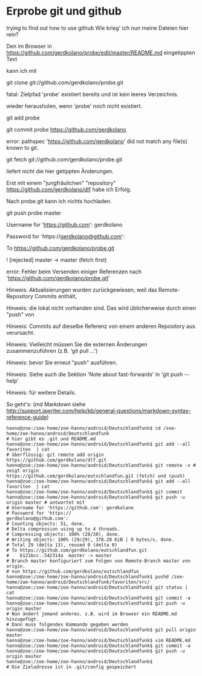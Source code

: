 Erprobe git und github
=====
trying to find out how to use github Wie krieg' ich nun meine Dateien hier rein?

Den im Browser in https://github.com/gerdkolano/probe/edit/master/README.md eingetippten Text

kann ich mit

  git clone git://github.com/gerdkolano/probe.git
  
  fatal: Zielpfad 'probe' existiert bereits und ist kein leeres Verzeichnis.
  
wieder herausholen, wenn 'probe' noch nicht existiert.

git add probe

git commit probe https://github.com/gerdkolano

error: pathspec 'https://github.com/gerdkolano' did not match any file(s) known to git.

git fetch git://github.com/gerdkolano/probe.git

liefert nicht die hier getippten Änderungen.

Erst mit einem "jungfräulichen" "repository" https://github.com/gerdkolano/dlf habe ich Erfolg.


Nach probe.git kann ich nichts hochladen.

git push probe master
 
Username for 'https://github.com': gerdkolano

Password for 'https://gerdkolano@github.com': 

To https://github.com/gerdkolano/probe.git

 ! [rejected]        master -> master (fetch first)

error: Fehler beim Versenden einiger Referenzen nach 'https://github.com/gerdkolano/probe.git'

Hinweis: Aktualisierungen wurden zurückgewiesen, weil das Remote-Repository Commits enthält,

Hinweis: die lokal nicht vorhanden sind. Das wird üblicherweise durch einen "push" von

Hinweis: Commits auf dieselbe Referenz von einem anderen Repository aus verursacht.

Hinweis: Vielleicht müssen Sie die externen Änderungen zusammenzuführen (z.B. 'git pull ...')

Hinweis: bevor Sie erneut "push" ausführen.

Hinweis: Siehe auch die Sektion 'Note about fast-forwards' in 'git push --help'

Hinweis: für weitere Details.

So geht's: (md Markdown siehe http://support.iawriter.com/help/kb/general-questions/markdown-syntax-reference-guide)

    hanno@zoe:/zoe-home/zoe-hanno/android/Deutschlandfunk$ cd /zoe-home/zoe-hanno/android/Deutschlandfunk
    # hier gibt es .git und README.md
    hanno@zoe:/zoe-home/zoe-hanno/android/Deutschlandfunk$ git add --all favoriten  | cat
    # überflüssig: git remote add origin https://github.com/gerdkolano/dlf.git
    hanno@zoe:/zoe-home/zoe-hanno/android/Deutschlandfunk$ git remote -v # zeigt origin	
    https://github.com/gerdkolano/eutschlandfun.git (fetch) und (push)
    hanno@zoe:/zoe-home/zoe-hanno/android/Deutschlandfunk$ git add --all favoriten  | cat
    hanno@zoe:/zoe-home/zoe-hanno/android/Deutschlandfunk$ git commit
    hanno@zoe:/zoe-home/zoe-hanno/android/Deutschlandfunk$ git push -u origin master # antwortet mit
    # Username for 'https://github.com': gerdkolano
    # Password for 'https://
    gerdkolano@github.com':
    # Counting objects: 51, done.
    # Delta compression using up to 4 threads.
    # Compressing objects: 100% (20/20), done.
    # Writing objects: 100% (29/29), 378.28 KiB | 0 bytes/s, done.
    # Total 29 (delta 13), reused 0 (delta 0)
    # To https://github.com/gerdkolano/eutschlandfun.git
    #    b121bcc..542314a  master -> master
    # Branch master konfiguriert zum Folgen von Remote-Branch master von origin.
    # nun https://github.com/gerdkolano/eutschlandfun
    hanno@zoe:/zoe-home/zoe-hanno/android/Deutschlandfunk$ pushd /zoe-home/zoe-hanno/android/Deutschlandfunk/favoriten/src/
    hanno@zoe:/zoe-home/zoe-hanno/android/Deutschlandfunk$ git status | cat
    hanno@zoe:/zoe-home/zoe-hanno/android/Deutschlandfunk$ git commit -a
    hanno@zoe:/zoe-home/zoe-hanno/android/Deutschlandfunk$ git push -u origin master
    # Nun ändert jemand anderes. z.B. wird im Browser ein README.md hinzugefügt.
    # Dann muss folgendes Kommando gegeben werden
    hanno@zoe:/zoe-home/zoe-hanno/android/Deutschlandfunk$ git pull origin master
    hanno@zoe:/zoe-home/zoe-hanno/android/Deutschlandfunk$ vim README.md
    hanno@zoe:/zoe-home/zoe-hanno/android/Deutschlandfunk$ git commit -a
    hanno@zoe:/zoe-home/zoe-hanno/android/Deutschlandfunk$ git push -u origin master
    hanno@zoe:/zoe-home/zoe-hanno/android/Deutschlandfunk$ 
    # Die Zieladresse ist in .git/config gespeichert
    
